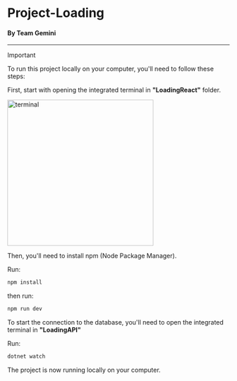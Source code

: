 
# Project-Loading

#### By Team Gemini

---


> [!IMPORTANT]
> To run this project locally on your computer, you'll need to follow these steps:

First, start with opening the integrated terminal in **"LoadingReact"** folder.

<img width="331" alt="terminal" src="https://github.com/PRO202-Team-Gemini/LoadingV2/assets/114475257/cb04fa10-1727-4278-bf74-2aad349a3dca">


Then, you'll need to install npm (Node Package Manager).

Run:
```sh
npm install
```
then run:
```sh
npm run dev
```

To start the connection to the database, you'll need to open the integrated terminal in **"LoadingAPI"**

Run:
```sh
dotnet watch
```

The project is now running locally on your computer.

